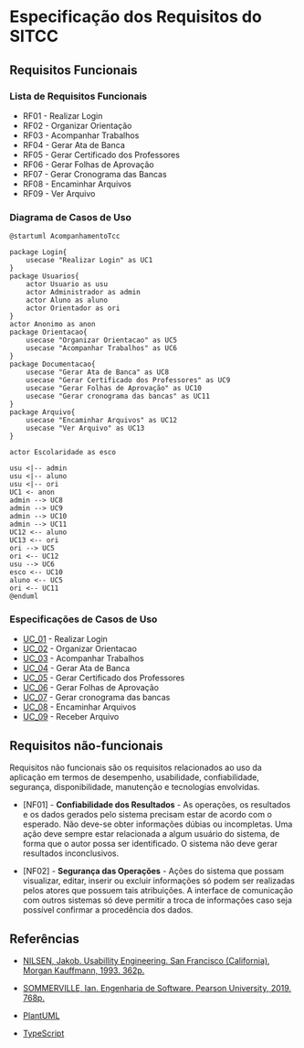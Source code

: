 # Especificação dos Requisitos do SITCC

## Requisitos Funcionais

### Lista de Requisitos Funcionais

- RF01 - Realizar Login
- RF02 - Organizar Orientação
- RF03 - Acompanhar Trabalhos
- RF04 - Gerar Ata de Banca
- RF05 - Gerar Certificado dos Professores
- RF06 - Gerar Folhas de Aprovação
- RF07 - Gerar Cronograma das Bancas
- RF08 - Encaminhar Arquivos
- RF09 - Ver Arquivo


### Diagrama de Casos de Uso

```plantuml
@startuml AcompanhamentoTcc

package Login{
    usecase "Realizar Login" as UC1
}
package Usuarios{
    actor Usuario as usu
    actor Administrador as admin
    actor Aluno as aluno
    actor Orientador as ori
}
actor Anonimo as anon
package Orientacao{ 
    usecase "Organizar Orientacao" as UC5
    usecase "Acompanhar Trabalhos" as UC6
}
package Documentacao{
    usecase "Gerar Ata de Banca" as UC8
    usecase "Gerar Certificado dos Professores" as UC9
    usecase "Gerar Folhas de Aprovação" as UC10
    usecase "Gerar cronograma das bancas" as UC11
}
package Arquivo{
    usecase "Encaminhar Arquivos" as UC12
    usecase "Ver Arquivo" as UC13
}

actor Escolaridade as esco

usu <|-- admin
usu <|-- aluno
usu <|-- ori
UC1 <- anon
admin --> UC8
admin --> UC9
admin --> UC10
admin --> UC11
UC12 <-- aluno
UC13 <-- ori
ori --> UC5
ori <-- UC12
usu --> UC6
esco <-- UC10
aluno <-- UC5
ori <-- UC11
@enduml
```

### Especificações de Casos de Uso

- [UC_01](https://github.com/ProjetoEngSoftwareTCCs/ProjetoEngSoftware/blob/main/Especifica%C3%A7%C3%B5es/reqs_UC01.md) - Realizar Login
- [UC_02](https://github.com/ProjetoEngSoftwareTCCs/ProjetoEngSoftware/blob/main/Especifica%C3%A7%C3%B5es/reqs_UC02.md) - Organizar Orientacao
- [UC_03](https://github.com/ProjetoEngSoftwareTCCs/ProjetoEngSoftware/blob/main/Especifica%C3%A7%C3%B5es/reqs_UC03.md) - Acompanhar Trabalhos
- [UC_04](https://github.com/ProjetoEngSoftwareTCCs/ProjetoEngSoftware/blob/main/Especifica%C3%A7%C3%B5es/reqs_UC04.md) - Gerar Ata de Banca
- [UC_05](https://github.com/ProjetoEngSoftwareTCCs/ProjetoEngSoftware/blob/main/Especifica%C3%A7%C3%B5es/reqs_UC05.md) - Gerar Certificado dos Professores
- [UC_06](https://github.com/ProjetoEngSoftwareTCCs/ProjetoEngSoftware/blob/main/Especifica%C3%A7%C3%B5es/reqs_UC06.md) - Gerar Folhas de Aprovação
- [UC_07](https://github.com/ProjetoEngSoftwareTCCs/ProjetoEngSoftware/blob/main/Especifica%C3%A7%C3%B5es/reqs_UC07.md) - Gerar cronograma das bancas
- [UC_08](https://github.com/ProjetoEngSoftwareTCCs/ProjetoEngSoftware/blob/main/Especifica%C3%A7%C3%B5es/reqs_UC08.md) - Encaminhar Arquivos
- [UC_09](https://github.com/ProjetoEngSoftwareTCCs/ProjetoEngSoftware/blob/main/Especifica%C3%A7%C3%B5es/reqs_UC09.md) - Receber Arquivo


## Requisitos não-funcionais

Requisitos não funcionais são os requisitos relacionados ao uso da aplicação em termos de desempenho, usabilidade, confiabilidade, segurança, disponibilidade, manutenção e tecnologias envolvidas.

- [NF01] - **Confiabilidade dos Resultados** -  As operações, os resultados e os dados gerados pelo sistema precisam estar de acordo com o esperado. Não deve-se obter informações dúbias ou incompletas. Uma ação deve sempre estar relacionada a algum usuário do sistema, de forma que o autor possa ser identificado. O sistema não deve gerar resultados inconclusivos.

- [NF02] - **Segurança das Operações** - Ações do sistema que possam visualizar, editar, inserir ou excluir informações só podem ser
realizadas pelos atores que possuem tais atribuições. A interface de comunicação com outros sistemas só deve permitir a troca de informações caso seja possível confirmar a procedência dos dados.

## Referências

* [NILSEN, Jakob. Usabillity Engineering. San Francisco (California), Morgan Kauffmann, 1993. 362p.](https://www.amazon.com.br/Usability-Engineering-Jakob-Nielsen/dp/0125184069/ref=sr_1_1?keywords=usability+engineering&qid=1641263417&sprefix=usab%2Caps%2C162&sr=8-1&ufe=app_do%3Aamzn1.fos.4bddec23-2dcf-4403-8597-e1a02442043d)

* [SOMMERVILLE, Ian. Engenharia de Software. Pearson University, 2019. 768p.](https://www.amazon.com.br/Engenharia-Software-Ian-Sommerville/dp/8543024978/ref=sr_1_1?keywords=ian+sommerville&qid=1641263109&sprefix=ian+sommer%2Caps%2C236&sr=8-1&ufe=app_do%3Aamzn1.fos.db68964d-7c0e-4bb2-a95c-e5cb9e32eb12)  

* [PlantUML](https://plantuml.com/use-case-diagram)

* [TypeScript](https://www.typescriptlang.org/)

